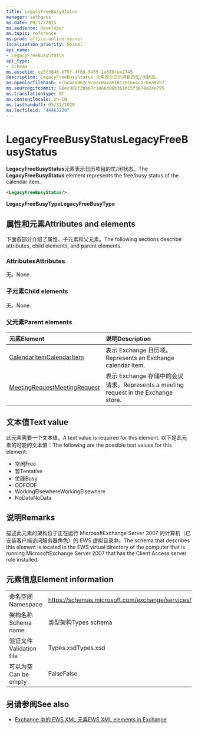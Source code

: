 ```yaml
---
title: LegacyFreeBusyStatus
manager: sethgros
ms.date: 09/17/2015
ms.audience: Developer
ms.topic: reference
ms.prod: office-online-server
localization_priority: Normal
api_name:
- LegacyFreeBusyStatus
api_type:
- schema
ms.assetid: ee5f3046-b79f-4f68-9455-1a688cee2745
description: LegacyFreeBusyStatus 元素表示日历项目的忙/闲状态。
ms.openlocfilehash: ecbcae0862c9c02c0a4a61012816e4c2c6ea07b7
ms.sourcegitcommit: 88ec988f2bb67c1866d06b361615f3674a24e795
ms.translationtype: MT
ms.contentlocale: zh-CN
ms.lasthandoff: 05/31/2020
ms.locfileid: "44463228"
---
```

# <a name="legacyfreebusystatus"></a><span data-ttu-id="28f1d-103">LegacyFreeBusyStatus</span><span class="sxs-lookup"><span data-stu-id="28f1d-103">LegacyFreeBusyStatus</span></span>

<span data-ttu-id="28f1d-104">**LegacyFreeBusyStatus**元素表示日历项目的忙/闲状态。</span><span class="sxs-lookup"><span data-stu-id="28f1d-104">The **LegacyFreeBusyStatus** element represents the free/busy status of the calendar item.</span></span> 
  
```xml
<LegacyFreeBusyStatus/>
```

<span data-ttu-id="28f1d-105">**LegacyFreeBusyType**</span><span class="sxs-lookup"><span data-stu-id="28f1d-105">**LegacyFreeBusyType**</span></span>

## <a name="attributes-and-elements"></a><span data-ttu-id="28f1d-106">属性和元素</span><span class="sxs-lookup"><span data-stu-id="28f1d-106">Attributes and elements</span></span>

<span data-ttu-id="28f1d-107">下面各部分介绍了属性、子元素和父元素。</span><span class="sxs-lookup"><span data-stu-id="28f1d-107">The following sections describe attributes, child elements, and parent elements.</span></span>
  
### <a name="attributes"></a><span data-ttu-id="28f1d-108">Attributes</span><span class="sxs-lookup"><span data-stu-id="28f1d-108">Attributes</span></span>

<span data-ttu-id="28f1d-109">无。</span><span class="sxs-lookup"><span data-stu-id="28f1d-109">None.</span></span>
  
### <a name="child-elements"></a><span data-ttu-id="28f1d-110">子元素</span><span class="sxs-lookup"><span data-stu-id="28f1d-110">Child elements</span></span>

<span data-ttu-id="28f1d-111">无。</span><span class="sxs-lookup"><span data-stu-id="28f1d-111">None.</span></span>
  
### <a name="parent-elements"></a><span data-ttu-id="28f1d-112">父元素</span><span class="sxs-lookup"><span data-stu-id="28f1d-112">Parent elements</span></span>

|<span data-ttu-id="28f1d-113">**元素**</span><span class="sxs-lookup"><span data-stu-id="28f1d-113">**Element**</span></span>|<span data-ttu-id="28f1d-114">**说明**</span><span class="sxs-lookup"><span data-stu-id="28f1d-114">**Description**</span></span>|
|:-----|:-----|
|[<span data-ttu-id="28f1d-115">CalendarItem</span><span class="sxs-lookup"><span data-stu-id="28f1d-115">CalendarItem</span></span>](calendaritem.md) <br/> |<span data-ttu-id="28f1d-116">表示 Exchange 日历项。</span><span class="sxs-lookup"><span data-stu-id="28f1d-116">Represents an Exchange calendar item.</span></span>  <br/> |
|[<span data-ttu-id="28f1d-117">MeetingRequest</span><span class="sxs-lookup"><span data-stu-id="28f1d-117">MeetingRequest</span></span>](meetingrequest.md) <br/> |<span data-ttu-id="28f1d-118">表示 Exchange 存储中的会议请求。</span><span class="sxs-lookup"><span data-stu-id="28f1d-118">Represents a meeting request in the Exchange store.</span></span>  <br/> |
   
## <a name="text-value"></a><span data-ttu-id="28f1d-119">文本值</span><span class="sxs-lookup"><span data-stu-id="28f1d-119">Text value</span></span>

<span data-ttu-id="28f1d-120">此元素需要一个文本值。</span><span class="sxs-lookup"><span data-stu-id="28f1d-120">A text value is required for this element.</span></span> <span data-ttu-id="28f1d-121">以下是此元素的可能的文本值：</span><span class="sxs-lookup"><span data-stu-id="28f1d-121">The following are the possible text values for this element:</span></span>
  
- <span data-ttu-id="28f1d-122">空闲</span><span class="sxs-lookup"><span data-stu-id="28f1d-122">Free</span></span> 
- <span data-ttu-id="28f1d-123">暂</span><span class="sxs-lookup"><span data-stu-id="28f1d-123">Tentative</span></span>
- <span data-ttu-id="28f1d-124">忙碌</span><span class="sxs-lookup"><span data-stu-id="28f1d-124">Busy</span></span>
- <span data-ttu-id="28f1d-125">OOF</span><span class="sxs-lookup"><span data-stu-id="28f1d-125">OOF</span></span>
- <span data-ttu-id="28f1d-126">WorkingElsewhere</span><span class="sxs-lookup"><span data-stu-id="28f1d-126">WorkingElsewhere</span></span>
- <span data-ttu-id="28f1d-127">NoData</span><span class="sxs-lookup"><span data-stu-id="28f1d-127">NoData</span></span>
    
## <a name="remarks"></a><span data-ttu-id="28f1d-128">说明</span><span class="sxs-lookup"><span data-stu-id="28f1d-128">Remarks</span></span>

<span data-ttu-id="28f1d-129">描述此元素的架构位于正在运行 MicrosoftExchange Server 2007 的计算机（已安装客户端访问服务器角色）的 EWS 虚拟目录中。</span><span class="sxs-lookup"><span data-stu-id="28f1d-129">The schema that describes this element is located in the EWS virtual directory of the computer that is running MicrosoftExchange Server 2007 that has the Client Access server role installed.</span></span>
  
## <a name="element-information"></a><span data-ttu-id="28f1d-130">元素信息</span><span class="sxs-lookup"><span data-stu-id="28f1d-130">Element information</span></span>

|||
|:-----|:-----|
|<span data-ttu-id="28f1d-131">命名空间</span><span class="sxs-lookup"><span data-stu-id="28f1d-131">Namespace</span></span>  <br/> |https://schemas.microsoft.com/exchange/services/2006/types  <br/> |
|<span data-ttu-id="28f1d-132">架构名称</span><span class="sxs-lookup"><span data-stu-id="28f1d-132">Schema name</span></span>  <br/> |<span data-ttu-id="28f1d-133">类型架构</span><span class="sxs-lookup"><span data-stu-id="28f1d-133">Types schema</span></span>  <br/> |
|<span data-ttu-id="28f1d-134">验证文件</span><span class="sxs-lookup"><span data-stu-id="28f1d-134">Validation file</span></span>  <br/> |<span data-ttu-id="28f1d-135">Types.xsd</span><span class="sxs-lookup"><span data-stu-id="28f1d-135">Types.xsd</span></span>  <br/> |
|<span data-ttu-id="28f1d-136">可以为空</span><span class="sxs-lookup"><span data-stu-id="28f1d-136">Can be empty</span></span>  <br/> |<span data-ttu-id="28f1d-137">False</span><span class="sxs-lookup"><span data-stu-id="28f1d-137">False</span></span>  <br/> |
   
## <a name="see-also"></a><span data-ttu-id="28f1d-138">另请参阅</span><span class="sxs-lookup"><span data-stu-id="28f1d-138">See also</span></span>

- [<span data-ttu-id="28f1d-139">Exchange 中的 EWS XML 元素</span><span class="sxs-lookup"><span data-stu-id="28f1d-139">EWS XML elements in Exchange</span></span>](ews-xml-elements-in-exchange.md)

